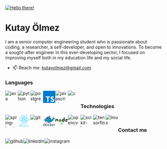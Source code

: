 [![Hello there!](https://media.giphy.com/media/v1.Y2lkPTc5MGI3NjExa3hmdDJua2M1M3VmNmxtd2d4ZnNjODE4b2p5bHgzejM0cG1kMmw0YSZlcD12MV9pbnRlcm5hbF9naWZfYnlfaWQmY3Q9Zw/3ornk57KwDXf81rjWM/giphy.gif)](https://github.com/ktyolmz)

<h1 align="left">Kutay Ölmez</h1>

I am a senior computer engineering student who is passionate about coding, a researcher, a self-developer, and open to innovations.
To become a sought-after engineer in this ever-developing sector, I focused on improving myself both in my education life and my social life.

- 📫 Reach me: kutayolmez@gmail.com 


<h3 align="left">Languages</h3>

<img align="left" src="https://cdn.jsdelivr.net/gh/devicons/devicon/icons/java/java-original.svg" alt="java" width="40" height="40" />
<img align="left" src="https://cdn.jsdelivr.net/gh/devicons/devicon/icons/python/python-original.svg" alt="python" width="40" height="40" />
<img align="left" src="https://cdn.jsdelivr.net/gh/devicons/devicon/icons/postgresql/postgresql-original.svg" alt="postgresql" width="40" height="40" />
<img align="left" src="https://raw.githubusercontent.com/devicons/devicon/master/icons/typescript/typescript-original.svg" alt="typescript" width="40" height="40" />
<img align="left" src="https://cdn.jsdelivr.net/gh/devicons/devicon/icons/javascript/javascript-original.svg" alt="javascript" width="40" height="40"/>
<img align="left" src="https://cdn.jsdelivr.net/gh/devicons/devicon/icons/c/c-original.svg" alt="c" width="40" height="40" />

<br/>
<h3 align="left">Technologies</h3>

<img align="left" src="https://www.vectorlogo.zone/logos/springio/springio-icon.svg" alt="spring-boot" width="40" height="40"/>
<img align="left" src="https://raw.githubusercontent.com/devicons/devicon/master/icons/react/react-original-wordmark.svg" alt="reactjs" width="40" height="40"/>
<img align="left" src="https://cdn.jsdelivr.net/gh/devicons/devicon/icons/git/git-original.svg" alt="git" width="40" height="40"/>
<img align="left" src="https://raw.githubusercontent.com/devicons/devicon/master/icons/docker/docker-original-wordmark.svg" alt="docker" width="40" height="40"/>
<img align="left" src="https://raw.githubusercontent.com/devicons/devicon/master/icons/nodejs/nodejs-original-wordmark.svg" alt="nodejs" width="40" height="40"/>
<img align="left" src="https://cdn.jsdelivr.net/gh/devicons/devicon/icons/opencv/opencv-original.svg" alt="opencv" width="40" height="40"/>
<img align="left" src="https://upload.wikimedia.org/wikipedia/commons/0/05/Scikit_learn_logo_small.svg" alt="scikit-learn" width="40" height="40"/>
<img align="left" src="https://www.vectorlogo.zone/logos/tensorflow/tensorflow-icon.svg" alt="tensorflow" width="40" height="40"/>
<img align="left" src="https://cdn.jsdelivr.net/gh/devicons/devicon/icons/linux/linux-original.svg" alt="linux" width="40" height="40"/> 


<br/>      
<h3 align="left">Contact me</h3>
          
[<img align="left" src='https://cdn.jsdelivr.net/npm/simple-icons@3.0.1/icons/github.svg' alt='github' height='40'>](https://github.com/ktyolmz)
[<img align="left" src="https://cdn.jsdelivr.net/gh/devicons/devicon/icons/linkedin/linkedin-original.svg" alt='linkedin' height='40'>](https://www.linkedin.com/in/kutay-olmez/)
[<img align="left" src='https://upload.wikimedia.org/wikipedia/commons/e/e7/Instagram_logo_2016.svg' alt='instagram' height='40'>](https://www.instagram.com/olmezkutay/)
